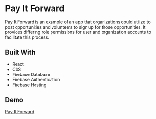 # Pay It Forward

Pay It Forward is an example of an app that organizations could utilize to post opportunities and volunteers to sign up for those opportunities. It provides differing role permissions for user and organization accounts to facilitate this process.

## Built With
* React
* CSS
* Firebase Database
* Firebase Authentication
* Firebase Hosting

## Demo
[Pay It Forward](https://serene-tor-77077.herokuapp.com/)
